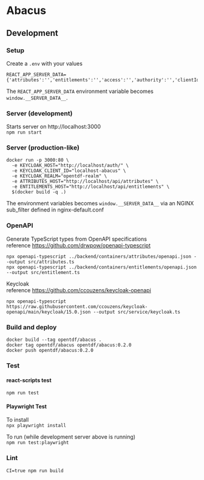 # Abacus

## Development

### Setup

Create a `.env` with your values  
```dotenv
REACT_APP_SERVER_DATA={'attributes':'','entitlements':'','access':'','authority':'','clientId':'','realm':''}
```

The `REACT_APP_SERVER_DATA` environment variable becomes `window.__SERVER_DATA__`.

### Server (development)

Starts server on http://localhost:3000  
`npm run start`

### Server (production-like)

```shell
docker run -p 3000:80 \
  -e KEYCLOAK_HOST="http://localhost/auth/" \
  -e KEYCLOAK_CLIENT_ID="localhost-abacus" \
  -e KEYCLOAK_REALM="opentdf-realm" \
  -e ATTRIBUTES_HOST="http://localhost/api/attributes" \
  -e ENTITLEMENTS_HOST="http://localhost/api/entitlements" \
  $(docker build -q .)
```

The environment variables becomes `window.__SERVER_DATA__` via an NGINX sub_filter defined in nginx-default.conf

### OpenAPI

Generate TypeScript types from OpenAPI specifications  
reference https://github.com/drwpow/openapi-typescript

```shell
npx openapi-typescript ../backend/containers/attributes/openapi.json --output src/attributes.ts
npx openapi-typescript ../backend/containers/entitlements/openapi.json --output src/entitlement.ts
```

Keycloak  
reference https://github.com/ccouzens/keycloak-openapi

```shell
npx openapi-typescript https://raw.githubusercontent.com/ccouzens/keycloak-openapi/main/keycloak/15.0.json --output src/service/keycloak.ts
```

### Build and deploy

```shell
docker build --tag opentdf/abacus .
docker tag opentdf/abacus opentdf/abacus:0.2.0
docker push opentdf/abacus:0.2.0 
```

### Test

#### react-scripts test
`npm run test`

#### Playwright Test

To install  
`npx playwright install` 

To run (while development server above is running)  
`npm run test:playwright`

### Lint
`CI=true npm run build`
